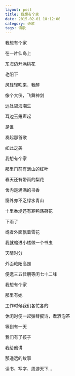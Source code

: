 ```yaml
---
layout: post
title: 我想有个家
date: 2015-02-01 18:12:00
category: 诗歌
tags: 诗歌
---
```


<p>
我想有个家

在一片仙岛上

东海边开满桃花

艳阳下

风轻轻吹来，我醉

像个大侠，飞舞神剑

远处碧海潮生

耳边玉箫声起

是谁

奏起那首歌

如此之美
</p>

<p>
我想有个家

那里门前有满山的红叶

春天还有带雨的梨花

舍内是满满的书香

窗外亦不乏绿水青山

十里香堤还有寒鸭荡荷花

下雨了

或者外面飘着雪花

我就缩进小楼做一个书虫

天晴时分

外面艳阳高照

便邀三五佳朋等闲七十二峰
</p>



<p>
我想有个家

那里有她

工作时候我们各忙各的

休闲时便一起弹琴叙诗，煮酒泡茶

等到有一天

我们有了孩子

我给他讲

那遥远的故事

读书、写字、周游天下…
</p>